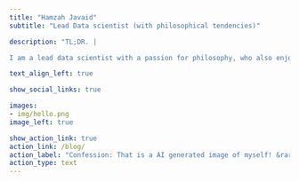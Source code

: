 ```yaml
---
title: "Hamzah Javaid"
subtitle: "Lead Data scientist (with philosophical tendencies)"

description: "TL;DR. |

I am a lead data scientist with a passion for philosophy, who also enjoys writing and creating podcasts. While my writing may not be on par with the greats like Shakespeare, in true data science fashion I have sought the assistance of ChatGPT to enhance this introduction. Please take a gander, read on, and listen to my podcast."

text_align_left: true

show_social_links: true

images: 
- img/hello.png
image_left: true

show_action_link: true
action_link: /blog/
action_label: "Confession: That is a AI generated image of myself! &rarr;"
action_type: text
---
```

